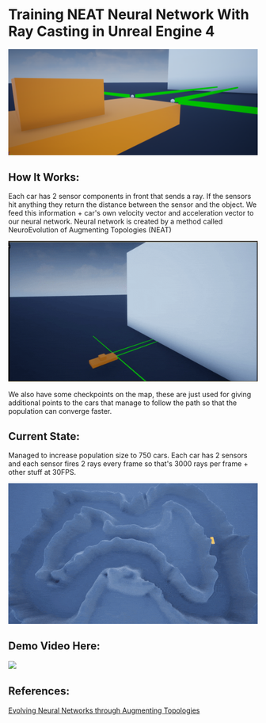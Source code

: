 # Training NEAT Neural Network With Ray Casting in Unreal Engine 4
![](https://raw.githubusercontent.com/CynicalApe/NEATSelfDrivingCarUE4/master/Additional/sensor.png)
## How It Works:
Each car has 2 sensor components in front that sends a ray. If the sensors hit anything they return the distance between the sensor and the object. 
We feed this information + car's own velocity vector and acceleration vector to our neural network. Neural network is created by a method called NeuroEvolution of Augmenting Topologies (NEAT)

![](https://raw.githubusercontent.com/CynicalApe/NEATSelfDrivingCarUE4/master/Additional/ray_cast_gif.gif)

We also have some checkpoints on the map, these are just used for giving additional points to the cars that manage to follow the path so that the population can converge faster. 

## Current State:

Managed to increase population size to 750 cars. Each car has 2 sensors and each sensor fires 2 rays every frame so that's 3000 rays per frame + other stuff at 30FPS. 

![](https://raw.githubusercontent.com/CynicalApe/NEATSelfDrivingCarUE4/master/Additional/sample.gif)


## Demo Video Here:

[![](https://img.youtube.com/vi/Wk5aBoxYTAM/0.jpg)](https://youtu.be/Wk5aBoxYTAM)


## References:
[Evolving Neural Networks through Augmenting Topologies](http://nn.cs.utexas.edu/downloads/papers/stanley.ec02.pdf)
